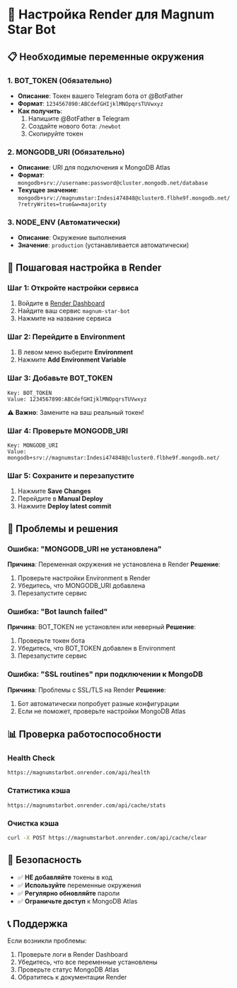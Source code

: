 # 🚀 Настройка Render для Magnum Star Bot

## 📋 **Необходимые переменные окружения**

### 1. **BOT_TOKEN** (Обязательно)
- **Описание**: Токен вашего Telegram бота от @BotFather
- **Формат**: `1234567890:ABCdefGHIjklMNOpqrsTUVwxyz`
- **Как получить**: 
  1. Напишите @BotFather в Telegram
  2. Создайте нового бота: `/newbot`
  3. Скопируйте токен

### 2. **MONGODB_URI** (Обязательно)
- **Описание**: URI для подключения к MongoDB Atlas
- **Формат**: `mongodb+srv://username:password@cluster.mongodb.net/database`
- **Текущее значение**: `mongodb+srv://magnumstar:Indesi474848@cluster0.flbhe9f.mongodb.net/?retryWrites=true&w=majority`

### 3. **NODE_ENV** (Автоматически)
- **Описание**: Окружение выполнения
- **Значение**: `production` (устанавливается автоматически)

## 🔧 **Пошаговая настройка в Render**

### **Шаг 1: Откройте настройки сервиса**
1. Войдите в [Render Dashboard](https://dashboard.render.com)
2. Найдите ваш сервис `magnum-star-bot`
3. Нажмите на название сервиса

### **Шаг 2: Перейдите в Environment**
1. В левом меню выберите **Environment**
2. Нажмите **Add Environment Variable**

### **Шаг 3: Добавьте BOT_TOKEN**
```
Key: BOT_TOKEN
Value: 1234567890:ABCdefGHIjklMNOpqrsTUVwxyz
```
⚠️ **Важно**: Замените на ваш реальный токен!

### **Шаг 4: Проверьте MONGODB_URI**
```
Key: MONGODB_URI
Value: mongodb+srv://magnumstar:Indesi474848@cluster0.flbhe9f.mongodb.net/
```

### **Шаг 5: Сохраните и перезапустите**
1. Нажмите **Save Changes**
2. Перейдите в **Manual Deploy**
3. Нажмите **Deploy latest commit**

## 🚨 **Проблемы и решения**

### **Ошибка: "MONGODB_URI не установлена"**
**Причина**: Переменная окружения не установлена в Render
**Решение**: 
1. Проверьте настройки Environment в Render
2. Убедитесь, что MONGODB_URI добавлена
3. Перезапустите сервис

### **Ошибка: "Bot launch failed"**
**Причина**: BOT_TOKEN не установлен или неверный
**Решение**:
1. Проверьте токен бота
2. Убедитесь, что BOT_TOKEN добавлен в Environment
3. Перезапустите сервис

### **Ошибка: "SSL routines" при подключении к MongoDB**
**Причина**: Проблемы с SSL/TLS на Render
**Решение**: 
1. Бот автоматически попробует разные конфигурации
2. Если не поможет, проверьте настройки MongoDB Atlas

## 📊 **Проверка работоспособности**

### **Health Check**
```
https://magnumstarbot.onrender.com/api/health
```

### **Статистика кэша**
```
https://magnumstarbot.onrender.com/api/cache/stats
```

### **Очистка кэша**
```bash
curl -X POST https://magnumstarbot.onrender.com/api/cache/clear
```

## 🔐 **Безопасность**

- ✅ **НЕ добавляйте** токены в код
- ✅ **Используйте** переменные окружения
- ✅ **Регулярно обновляйте** пароли
- ✅ **Ограничьте доступ** к MongoDB Atlas

## 📞 **Поддержка**

Если возникли проблемы:
1. Проверьте логи в Render Dashboard
2. Убедитесь, что все переменные установлены
3. Проверьте статус MongoDB Atlas
4. Обратитесь к документации Render
